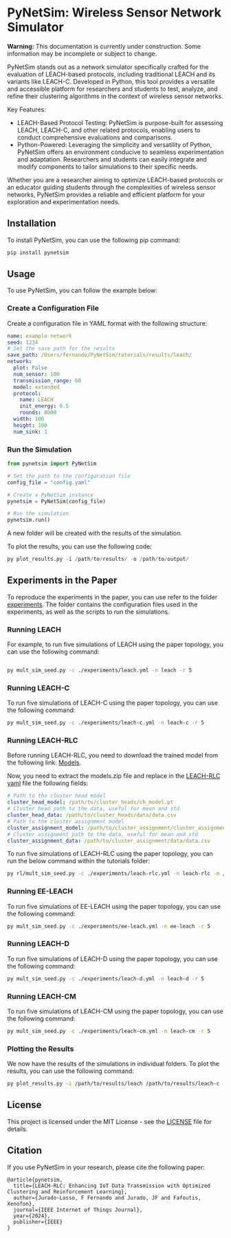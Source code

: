 <!-- <img src="https://github.com/SDWSN-controller/SDWSN-controller.github.io/blob/develop/images/logo/Contiki_logo_2RGB.png" alt="Logo" width="256"> -->

# PyNetSim: Wireless Sensor Network Simulator

**Warning:** This documentation is currently under construction. Some information may be incomplete or subject to change.

PyNetSim stands out as a network simulator specifically crafted for the evaluation of LEACH-based protocols, including traditional LEACH and its variants like LEACH-C. Developed in Python, this tool provides a versatile and accessible platform for researchers and students to test, analyze, and refine their clustering algorithms in the context of wireless sensor networks.

Key Features:

- LEACH-Based Protocol Testing: PyNetSim is purpose-built for assessing LEACH, LEACH-C, and other related protocols, enabling users to conduct comprehensive evaluations and comparisons.
- Python-Powered: Leveraging the simplicity and versatility of Python, PyNetSim offers an environment conducive to seamless experimentation and adaptation. Researchers and students can easily integrate and modify components to tailor simulations to their specific needs.

Whether you are a researcher aiming to optimize LEACH-based protocols or an educator guiding students through the complexities of wireless sensor networks, PyNetSim provides a reliable and efficient platform for your exploration and experimentation needs.

## Installation

To install PyNetSim, you can use the following pip command:

```bash
pip install pynetsim
```

## Usage

To use PyNetSim, you can follow the example below:

### Create a Configuration File

Create a configuration file in YAML format with the following structure:

```yaml
name: example network
seed: 1234
# Set the save path for the results
save_path: /Users/fernando/PyNetSim/tutorials/results/leach/
network:
  plot: False
  num_sensor: 100
  transmission_range: 60
  model: extended
  protocol:
    name: LEACH
    init_energy: 0.5
    rounds: 8000
  width: 100
  height: 100
  num_sink: 1
```

### Run the Simulation

```python
from pynetsim import PyNetSim

# Set the path to the configuration file
config_file = "config.yaml"

# Create a PyNetSim instance
pynetsim = PyNetSim(config_file)

# Run the simulation
pynetsim.run()
```

A new folder will be created with the results of the simulation.

To plot the results, you can use the following code:

```python
py plot_results.py -i /path/to/results/ -o /path/to/output/
```

<!-- Section that explain how to run the experiments in the paper -->
## Experiments in the Paper

To reproduce the experiments in the paper, you can use refer to the folder [experiments](tutorials/experiments). The folder contains the configuration files used in the experiments, as well as the scripts to run the simulations.

### Running LEACH

For example, to run five simulations of LEACH using the paper topology, you can use the following command:

```bash

py mult_sim_seed.py -c ./experiments/leach.yml -n leach -r 5

```

### Running LEACH-C

To run five simulations of LEACH-C using the paper topology, you can use the following command:

```bash
py mult_sim_seed.py -c ./experiments/leach-c.yml -n leach-c -r 5
```

### Running LEACH-RLC

Before running LEACH-RLC, you need to download the trained model from the following link: [Models](https://zenodo.org/records/13253417/files/models.zip?download=1&preview=1).

Now, you need to extract the models.zip file and replace in the [LEACH-RLC yaml](tutorials/experiments/leach-rlc.yml) file the following fields:

```yaml
# Path to the cluster head model
cluster_head_model: /path/to/cluster_heads/ch_model.pt
# Cluster head path to the data, useful for mean and std
cluster_head_data: /path/to/cluster_heads/data/data.csv
# Path to the cluster assignment model
cluster_assignment_model: /path/to/cluster_assignment/cluster_assignment_model.pt
# Cluster assignment path to the data, useful for mean and std
cluster_assignment_data: /path/to/cluster_assignment/data/data.csv
```


To run five simulations of LEACH-RLC using the paper topology, you can run the below command within the tutorials folder:

```bash
py rl/mult_sim_seed.py -c ./experiments/leach-rlc.yml -n leach-rlc -m /path/to/rl-agent/rl_model.zip -l dqn_leach_add_log/ -r 5
```

### Running EE-LEACH

To run five simulations of EE-LEACH using the paper topology, you can use the following command:

```bash
py mult_sim_seed.py -c ./experiments/ee-leach.yml -n ee-leach -r 5
```

### Running LEACH-D

To run five simulations of LEACH-D using the paper topology, you can use the following command:

```bash
py mult_sim_seed.py -c ./experiments/leach-d.yml -n leach-d -r 5
```

### Running LEACH-CM

To run five simulations of LEACH-CM using the paper topology, you can use the following command:

```bash
py mult_sim_seed.py -c ./experiments/leach-cm.yml -n leach-cm -r 5
```


### Plotting the Results

We now have the results of the simulations in individual folders. To plot the results, you can use the following command:

```bash
py plot_results.py -i /path/to/results/leach /path/to/results/leach-c -o /path/to/output/
```


## License

This project is licensed under the MIT License - see the [LICENSE](LICENSE) file for details.

## Citation

If you use PyNetSim in your research, please cite the following paper:

```
@article{pynetsim,
  title={LEACH-RLC: Enhancing IoT Data Transmission with Optimized Clustering and Reinforcement Learning},
  author={Jurado-Lasso, F Fernando and Jurado, JF and Fafoutis, Xenofon},
  journal={IEEE Internet of Things Journal},
  year={2024},
  publisher={IEEE}
}
```
